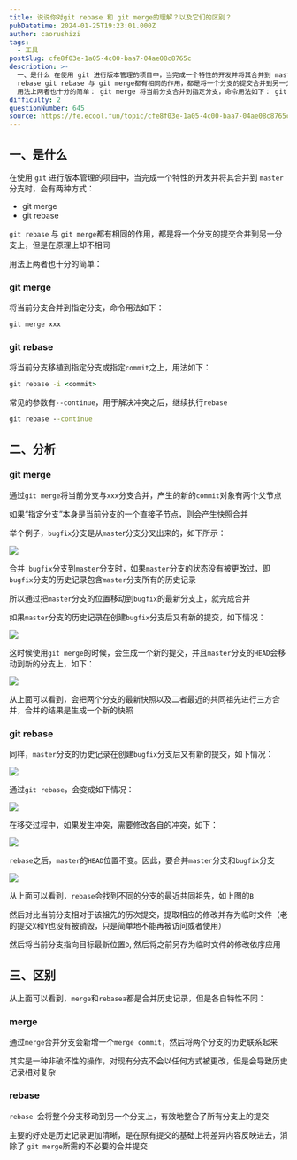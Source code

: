 ```yaml
---
title: 说说你对git rebase 和 git merge的理解？以及它们的区别？
pubDatetime: 2024-01-25T19:23:01.000Z
author: caorushizi
tags:
  - 工具
postSlug: cfe8f03e-1a05-4c00-baa7-04ae08c8765c
description: >-
  一、是什么 在使用 git 进行版本管理的项目中，当完成一个特性的开发并将其合并到 master 分支时，会有两种方式： git merge git
  rebase git rebase 与 git merge都有相同的作用，都是将一个分支的提交合并到另一分支上，但是在原理上却不相同
  用法上两者也十分的简单： git merge 将当前分支合并到指定分支，命令用法如下： git merge xxx
difficulty: 2
questionNumber: 645
source: https://fe.ecool.fun/topic/cfe8f03e-1a05-4c00-baa7-04ae08c8765c
---
```


## 一、是什么

在使用 `git` 进行版本管理的项目中，当完成一个特性的开发并将其合并到 `master` 分支时，会有两种方式：

- git merge
- git rebase

`git rebase` 与 `git merge`都有相同的作用，都是将一个分支的提交合并到另一分支上，但是在原理上却不相同

用法上两者也十分的简单：

### git merge

将当前分支合并到指定分支，命令用法如下：

```cmd
git merge xxx
```

### git rebase

将当前分支移植到指定分支或指定`commit`之上，用法如下：

```cmd
git rebase -i <commit>
```

常见的参数有`--continue`，用于解决冲突之后，继续执行`rebase`

```cmd
git rebase --continue
```

## 二、分析

### git merge

通过`git merge`将当前分支与`xxx`分支合并，产生的新的`commit`对象有两个父节点

如果“指定分支”本身是当前分支的一个直接子节点，则会产生快照合并

举个例子，`bugfix`分支是从`maste`r分支分叉出来的，如下所示：

![](https://static.ecool.fun//article/bd7c7fd1-bd6c-400e-a46f-3eb412509b1a.png)

合并` bugfix`分支到`master`分支时，如果`master`分支的状态没有被更改过，即 `bugfix`分支的历史记录包含`master`分支所有的历史记录

所以通过把`master`分支的位置移动到`bugfix`的最新分支上，就完成合并

如果`master`分支的历史记录在创建`bugfix`分支后又有新的提交，如下情况：

![](https://static.ecool.fun//article/e78468a9-2f89-4c19-8799-28bf0813ddf0.png)

这时候使用`git merge`的时候，会生成一个新的提交，并且`master`分支的`HEAD`会移动到新的分支上，如下：

![](https://static.ecool.fun//article/bb9bacf3-0abc-4150-8e98-2948a00d1ce5.png)

从上面可以看到，会把两个分支的最新快照以及二者最近的共同祖先进行三方合并，合并的结果是生成一个新的快照

### git rebase

同样，`master`分支的历史记录在创建`bugfix`分支后又有新的提交，如下情况：

![](https://static.ecool.fun//article/f76cf1d5-4d1c-4b96-8df0-c951db3b69cf.png)

通过`git rebase`，会变成如下情况：

![](https://static.ecool.fun//article/3bf8acbb-4116-413d-9669-94b278264b8d.png)

在移交过程中，如果发生冲突，需要修改各自的冲突，如下：

![](https://static.ecool.fun//article/ee94caba-cb56-46c7-8c3a-d8736204371e.png)

`rebase`之后，`master`的`HEAD`位置不变。因此，要合并`master`分支和`bugfix`分支

![](https://static.ecool.fun//article/23f17601-8d8a-48c2-8ced-5c21739a2bb6.png)

从上面可以看到，`rebase`会找到不同的分支的最近共同祖先，如上图的`B`

然后对比当前分支相对于该祖先的历次提交，提取相应的修改并存为临时文件（老的提交`X`和`Y`也没有被销毁，只是简单地不能再被访问或者使用）

然后将当前分支指向目标最新位置`D`, 然后将之前另存为临时文件的修改依序应用

## 三、区别

从上面可以看到，`merge`和`rebasea`都是合并历史记录，但是各自特性不同：

### merge

通过`merge`合并分支会新增一个`merge commit`，然后将两个分支的历史联系起来

其实是一种非破坏性的操作，对现有分支不会以任何方式被更改，但是会导致历史记录相对复杂

### rebase

`rebase `会将整个分支移动到另一个分支上，有效地整合了所有分支上的提交

主要的好处是历史记录更加清晰，是在原有提交的基础上将差异内容反映进去，消除了 `git merge`所需的不必要的合并提交
